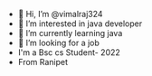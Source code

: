- 👋 Hi, I’m @vimalraj324
- 👀 I’m interested in java developer
- 🌱 I’m currently learning java
- 💞️ I’m looking for a job
- I'm a Bsc cs Student- 2022
- From Ranipet

<!---
vimalraj324/vimalraj324 is a ✨ special ✨ repository because its `README.md` (this file) appears on your GitHub profile.
You can click the Preview link to take a look at your changes.
--->
